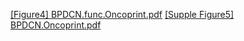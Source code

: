[[Figure4] BPDCN.func.Oncoprint.pdf](https://github.com/Leenovations/ETC/files/15344469/Figure4.BPDCN.func.Oncoprint.pdf)
[[Supple Figure5] BPDCN.Oncoprint.pdf](https://github.com/Leenovations/ETC/files/15344470/Supple.Figure5.BPDCN.Oncoprint.pdf)
